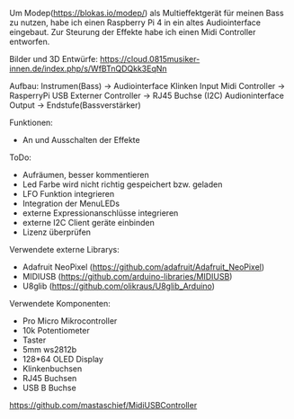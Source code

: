 Um Modep(https://blokas.io/modep/) als Multieffektgerät für meinen Bass zu nutzen, habe ich einen Raspberry Pi 4 in ein altes Audiointerface eingebaut. 
Zur Steurung der Effekte habe ich einen Midi Controller entworfen.

Bilder und 3D Entwürfe: https://cloud.0815musiker-innen.de/index.php/s/WfBTnQDQkk3EqNn

Aufbau:
Instrumen(Bass)	-> Audiointerface Klinken Input
Midi Controller	-> RasperryPi USB
Externer Controller -> RJ45 Buchse (I2C)
Audioninterface Output -> Endstufe(Bassverstärker)

Funktionen:
- An und Ausschalten der Effekte

ToDo:
- Aufräumen, besser kommentieren
- Led Farbe wird nicht richtig gespeichert bzw. geladen
- LFO Funktion integrieren
- Integration der MenuLEDs
- externe Expressionanschlüsse integrieren
- externe I2C Client geräte einbinden
- Lizenz überprüfen

Verwendete externe Librarys:
- Adafruit NeoPixel (https://github.com/adafruit/Adafruit_NeoPixel)
- MIDIUSB           (https://github.com/arduino-libraries/MIDIUSB)
- U8glib            (https://github.com/olikraus/U8glib_Arduino)

Verwendete Komponenten:
- Pro Micro Mikrocontroller
- 10k Potentiometer
- Taster
- 5mm ws2812b
- 128*64 OLED Display
- Klinkenbuchsen
- RJ45 Buchsen
- USB B Buchse

https://github.com/mastaschief/MidiUSBController
